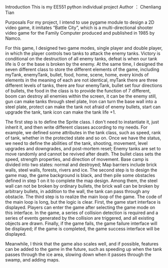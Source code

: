 Introduction
This is my EE551 python individual project 
Author ： Chenliang Tian

Purposals
  For my project, I intend to use pygame module to design a 2D video game, it imitates “Battle City”, which is a multi-directional 
shooter video game for the Family Computer produced and published in 1985 by Namco.

For this game, I designed two game modes, single player and double player, in which the player controls two tanks to attack the 
enemy tanks. Victory is conditional on the destruction of all enemy tanks, defeat is when our tank life is 0 or the base is broken by 
the enemy. At the same time, I designed the seven different class to store the different elements of the game, including myTank, enemyTank, bullet, food, home, scene, home, every kinds of elements in the meaning of each are not identical, myTank there are three different levels of tanks, there are four enemyTank, bullet set four directions of bullets, the food in the class is to provide the function of 7 different, boom can destroy all enemies within the screen, it can be the enemy still, gun can make tanks through steel plate, Iron can turn the base wall into a steel plate, protect can make the tank not afraid of enemy bullets, start can upgrade the tank, tank icon can make the tank life +1.

  The first step is to define the Sprite class. I don't need to instantiate it, just inherit it, and then write different classes
according to my needs. For example, we defined some attributes in the tank class, such as speed, rank of tank, whether in the protected 
state and so on. Once we have the status, we need to define the abilities of the tank, shooting, movement, level upgrades and downgrades, 
and post-mortem reset; Enemy tanks are set to move randomly and cannot be revived after death. The bullet class sets the speed, strength 
properties, and direction of movement. Base camp is divided into two states: normal and destroyed; Map barriers include brick walls, steel
walls, forests, rivers and ice. The second step is to design the game map, the game background is black, and then pile some obstacles 
defined in step 1 on it to complete the map design. Among them, the steel wall can not be broken by ordinary bullets, the brick wall can 
be broken by arbitrary bullets, in addition to the wall, the tank can pass through any obstacle. The third step is to realize the main 
loop of the game. The code of the main loop is long, but the logic is clear. First, the game start interface is displayed. Players can 
enter the game after selecting the game mode on this interface. In the game, a series of collision detection is required and a series of 
events generated by the collision are triggered, and all existing objects are drawn. Finally, if the game fails, the game failure 
interface will be displayed; if the game is completed, the game success interface will be displayed.

  Meanwhile,  I think that the game also scales well, and if possible, features can be added to the game in the future, such as 
speeding up when the tank passes through the ice area, slowing down when it passes through the swamp, and adding maps.
